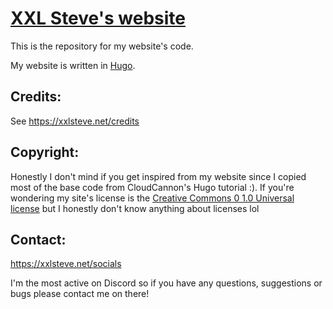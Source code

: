 # [XXL Steve's website](http://www.xxlsteve.net)

This is the repository for my website's code.

My website is written in [Hugo](https://gohugo.io).


## Credits:

See https://xxlsteve.net/credits


## Copyright:

Honestly I don't mind if you get inspired from my website since I copied most of the base code from CloudCannon's Hugo tutorial :). If you're wondering my site's license is the [Creative Commons 0 1.0 Universal license](https://creativecommons.org/publicdomain/zero/1.0/) but I honestly don't know anything about licenses lol


## Contact:

https://xxlsteve.net/socials

I'm the most active on Discord so if you have any questions, suggestions or bugs please contact me on there!